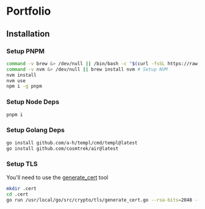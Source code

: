 # Portfolio

## Installation

### Setup PNPM

```sh
command -v brew &> /dev/null || /bin/bash -c "$(curl -fsSL https://raw.githubusercontent.com/Homebrew/install/HEAD/install.sh)" # Setup brew
command -v nvm &> /dev/null || brew install nvm # Setup NVM
nvm install
nvm use
npm i -g pnpm
```

### Setup Node Deps

```sh
pnpm i
```

### Setup Golang Deps

```sh
go install github.com/a-h/templ/cmd/templ@latest
go install github.com/cosmtrek/air@latest
```

### Setup TLS

You'll need to use the [generate_cert](https://go.dev/src/crypto/tls/generate_cert.go) tool

```sh
mkdir .cert
cd .cert
go run /usr/local/go/src/crypto/tls/generate_cert.go --rsa-bits=2048 --host=localhost
```
